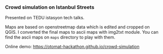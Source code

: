 ### Crowd simulation on Istanbul Streets

Presented on TEDU istasyon tech talks.

Maps are based on openstreetmap data which is edited and cropped on QGIS. I converted the final maps to ascii maps with img2txt module. You can find the ascii maps on `maps` directory to play with them.

Online demo:
<https://otomat-hackathon.github.io/crowd-simulation>
